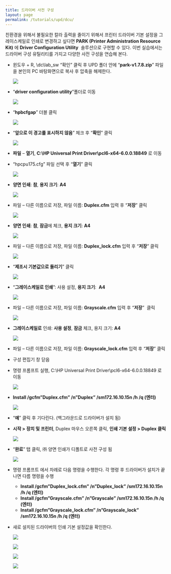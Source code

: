```yaml
---
title: 드라이버 사전 구성
layout: page
permalink: /tutorials/upd/dcu/
---
```

친환경을 위해서 불필요한 칼라 출력을 줄이기 위해서 프린터 드라이버 기본 설정을 그레이스케일로 인쇄로 변경하고 싶다면 **PARK (Printer Administration Resource Kit)** 에 **Driver Configuration Utility**  솔루션으로 구현할 수 있다. 이번 실습에서는 드라이버 구성 유틸리티를 가지고 다양한 사전 구성을 연습해 본다.

  * 윈도우 + R, \\dc\lab_sw “확인” 클릭 후 UPD 폴더 안에 “**park-v1.7.8.zip**” 파일을 본인의 PC 바탕화면으로 복사 후 압축을 해제한다.

	![](http://soonmo.github.io/images/1-8.png)

  * “**driver configuration utility**”폴더로 이동

	![](http://soonmo.github.io/images/2-22.png)

  * “**hpbcfgap**” 더블 클릭

	![](http://soonmo.github.io/images/3-16.png)

  * “**앞으로 이 경고를 표시하지 않음**” 체크 후 “**확인**” 클릭

	![](http://soonmo.github.io/images/4-21.png)

  * **파일** – **열기**, **C:\HP Universal Print Driver\pcl6-x64-6.0.0.18849** 로 이동
  * “hpcpu175.cfg” 파일 선택 후 “**열기**” 클릭

	![](http://soonmo.github.io/images/6-14.png)

  * **양면 인쇄**: **참**, **용지 크기**: **A4**

	![](http://soonmo.github.io/images/7-14.png)

  * 파일 – 다른 이름으로 저장, 파일 이름: **Duplex.cfm** 입력 후 “**저장**” 클릭

	![](http://soonmo.github.io/images/8-12.png)

  * **양면 인쇄**: **참**, **잠금**에 체크, **용지 크기**: **A4**

	![](http://soonmo.github.io/images/9-12.png)

  * 파일 – 다른 이름으로 저장, 파일 이름: **Duplex_lock.cfm** 입력 후 “**저장**” 클릭

	![](http://soonmo.github.io/images/10-10.png)

  * “**제조시 기본값으로 돌리기**” 클릭

	![](http://soonmo.github.io/images/11-9.png)

  * “**그레이스케일로 인쇄**”: 사용 설정, **용지 크기**:  **A4**

	![](http://soonmo.github.io/images/12-9.png)

  * 파일 – 다른 이름으로 저장, 파일 이름: **Grayscale.cfm** 입력 후 “**저장**”  클릭

	![](http://soonmo.github.io/images/13-7.png)

  * **그레이스케일로** 인쇄: **사용 설정**, **잠금** 체크, 용지 크기: **A4**

	![](http://soonmo.github.io/images/14-5.png)

  * 파일 – 다른 이름으로 저장, 파일 이름: **Grayscale_lock.cfm** 입력 후 “**저장**” 클릭
  * 구성 편집기 창 닫음
  * 명령 프롬프트 실행, C:\HP Universal Print Driver\pcl6-x64-6.0.0.18849 로 이동

	![](http://soonmo.github.io/images/17-9.png)

  * **Install /gcfm”Duplex.cfm” /n”Duplex” /sm172.16.10.15n /h /q (엔터)**

	![](http://soonmo.github.io/images/18-8.png)

  * “**예**” 클릭 후 기다린다. (백그라운드로 드라이버가 설치 됨)
  * **시작 > 장치 및 프린터**, Duplex 마우스 오른쪽 클릭, **인쇄 기본 설정 > Duplex 클릭**

	![](http://soonmo.github.io/images/19-8.png)

  * “**완료**” 탭 클릭, ㈜ 양면 인쇄가 디폴트로 사전 구성 됨

	![](http://soonmo.github.io/images/20-5.png)

  * 명령 프롬프트 에서 차례로 다음 명령을 수행한다. 각 명령 후 드라이버가 설치가 끝나면 다름 명령을 수행 
      * **Install /gcfm”Duplex\_lock.cfm” /n”Duplex\_lock” /sm172.16.10.15n /h /q (엔터)**
      * **Install /gcfm”Grayscale.cfm” /n”Grayscale” /sm172.16.10.15n /h /q (엔터)**
      * **Install /gcfm”Grayscale\_lock.cfm” /n”Grayscale\_lock” /sm172.16.10.15n /h /q (엔터)**
  * 새로 설치된 드라이버의 인쇄 기본 설정값을 확인한다.

	![](http://soonmo.github.io/images/22-1-1.png)

	![](http://soonmo.github.io/images/22-2-1.png)

	![](http://soonmo.github.io/images/22-3-1.png)

	![](http://soonmo.github.io/images/22-4-1.png)